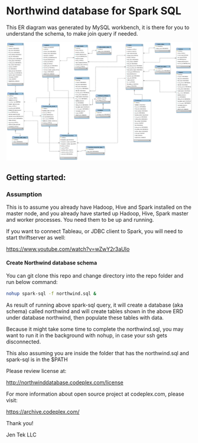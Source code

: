 # Northwind database for Spark SQL

This ER diagram was generated by MySQL workbench, it is there for you to understand the schema, to make join query if needed.

<img src=northwind-erd.png />

## Getting started:

### Assumption

This is to assume you already have Hadoop, Hive and Spark installed on the master node, and you already have started up Hadoop, Hive, Spark master and worker processes.  You need them to be up and running.

If you want to connect Tableau, or JDBC client to Spark, you will need to start thriftserver as well:

https://www.youtube.com/watch?v=wZwY2r3aUIo



#### Create Northwind database schema

You can git clone this repo and change directory into the repo folder and run below command:

````bash
nohup spark-sql -f northwind.sql &
````

As result of running above spark-sql query, it will create a database (aka schema) called northwind and will create tables shown in the above ERD under database northwind, then populate these tables with data.

Because it might take some time to complete the northwind.sql, you may want to run it in the background with nohup, in case your ssh gets disconnected.

This also assuming you are inside the folder that has the northwind.sql and spark-sql is in the $PATH

Please review license at:

http://northwinddatabase.codeplex.com/license

For more information about open source project at codeplex.com, please visit:

https://archive.codeplex.com/





Thank you!



Jen Tek LLC